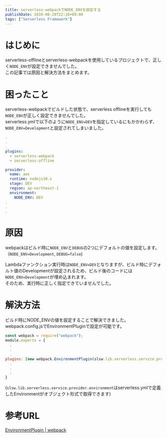 ```yaml
---
title: serverless-webpackでNODE_ENVを設定する
publishDate: 2019-06-20T22:16+09:00
tags: ["Serverless Framework"]
---
```


# はじめに

serverless-offlineとserverless-webpackを使用しているプロジェクトで、正しく`NODE_ENV`が設定できませんでした。  
この記事では原因と解決方法をまとめます。

# 困ったこと

serverless-webpackでビルドした状態で、serverless offlineを実行しても`NODE_ENV`が正しく設定できませんでした。  
serverless.ymlで以下のように`NODE_ENV=DEV`を指定しているにもかかわらず、 `NODE_ENV=Development`と設定されてしまいました。

```yaml:serverless.yml
.
.
.
plugins:
  - serverless-webpack
  - serverless-offline

provider:
  name: aws
  runtime: nodejs10.x
  stage: DEV
  region: ap-northeast-1
  environment:
    NODE_ENV: DEV
.
.
.
```

# 原因

webpackはビルド時に`NODE_ENV`と`DEBUG`の2つにデフォルトの値を設定します。  
（`NODE_ENV=Development`, `DEBUG=false`)

Lambdaファンクション実行時は`NODE_ENV=DEV`となりますが、ビルド時にデフォルト値のDevelopmentが設定されるため、ビルド後のコードには`NODE_ENV=Development`が埋め込まれます。  
そのため、実行時に正しく指定できていませんでした。

# 解決方法

ビルド時にNODE_ENVの値を設定することで解決できました。  
webpack.config.jsでEnvironmentPluginで設定が可能です。

```js:webpack.config.js
const webpack = require("webpack");
module.exports = {
  .
  .
  .
plugins: [new webpack.EnvironmentPlugin(slsw.lib.serverless.service.provider.environment)],
  .
  .
  .
}
```

(`slsw.lib.serverless.service.provider.environment`はserverless.ymlで定義したEnvironmentがオブジェクト形式で取得できます)

# 参考URL

[EnvironmentPlugin | webpack](https://webpack.js.org/plugins/environment-plugin/)
